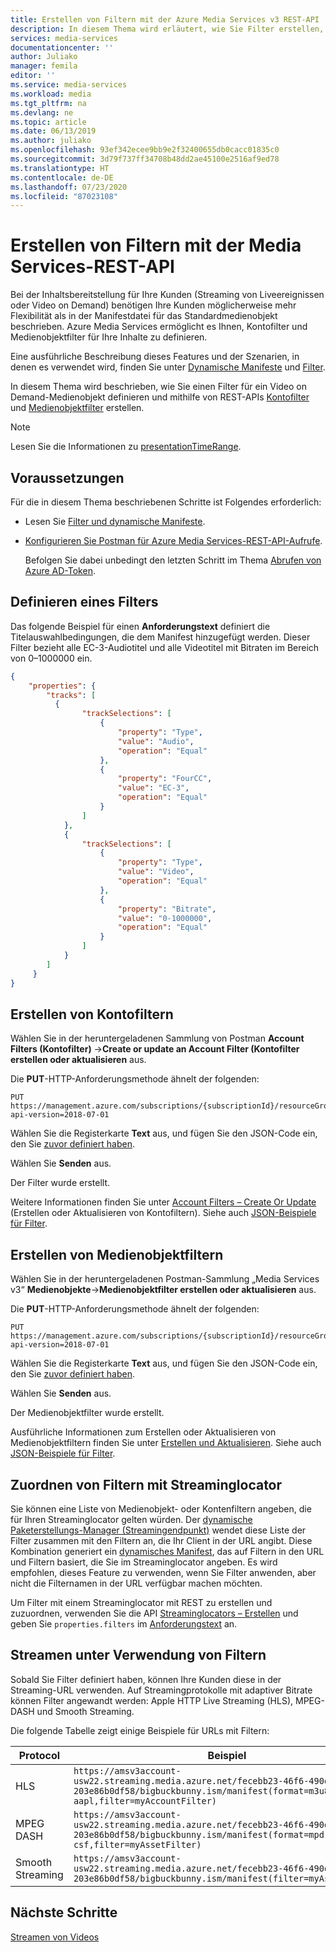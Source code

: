 ```yaml
---
title: Erstellen von Filtern mit der Azure Media Services v3 REST-API
description: In diesem Thema wird erläutert, wie Sie Filter erstellen, mit denen Ihre Kunden bestimmte Abschnitte eines Streams streamen können. Media Services erstellt dynamische Manifeste, um dieses selektive Streaming zu erreichen.
services: media-services
documentationcenter: ''
author: Juliako
manager: femila
editor: ''
ms.service: media-services
ms.workload: media
ms.tgt_pltfrm: na
ms.devlang: ne
ms.topic: article
ms.date: 06/13/2019
ms.author: juliako
ms.openlocfilehash: 93ef342ecee9bb9e2f32400655db0cacc01835c0
ms.sourcegitcommit: 3d79f737ff34708b48dd2ae45100e2516af9ed78
ms.translationtype: HT
ms.contentlocale: de-DE
ms.lasthandoff: 07/23/2020
ms.locfileid: "87023108"
---
```

# <a name="creating-filters-with-media-services-rest-api"></a>Erstellen von Filtern mit der Media Services-REST-API

Bei der Inhaltsbereitstellung für Ihre Kunden (Streaming von Liveereignissen oder Video on Demand) benötigen Ihre Kunden möglicherweise mehr Flexibilität als in der Manifestdatei für das Standardmedienobjekt beschrieben. Azure Media Services ermöglicht es Ihnen, Kontofilter und Medienobjektfilter für Ihre Inhalte zu definieren. 

Eine ausführliche Beschreibung dieses Features und der Szenarien, in denen es verwendet wird, finden Sie unter [Dynamische Manifeste](filters-dynamic-manifest-overview.md) und [Filter](filters-concept.md).

In diesem Thema wird beschrieben, wie Sie einen Filter für ein Video on Demand-Medienobjekt definieren und mithilfe von REST-APIs [Kontofilter](/rest/api/media/accountfilters) und [Medienobjektfilter](/rest/api/media/assetfilters) erstellen. 

> [!NOTE]
> Lesen Sie die Informationen zu [presentationTimeRange](filters-concept.md#presentationtimerange).

## <a name="prerequisites"></a>Voraussetzungen 

Für die in diesem Thema beschriebenen Schritte ist Folgendes erforderlich:

- Lesen Sie [Filter und dynamische Manifeste](filters-dynamic-manifest-overview.md).
- [Konfigurieren Sie Postman für Azure Media Services-REST-API-Aufrufe](media-rest-apis-with-postman.md).

    Befolgen Sie dabei unbedingt den letzten Schritt im Thema [Abrufen von Azure AD-Token](media-rest-apis-with-postman.md#get-azure-ad-token). 

## <a name="define-a-filter"></a>Definieren eines Filters  

Das folgende Beispiel für einen **Anforderungstext** definiert die Titelauswahlbedingungen, die dem Manifest hinzugefügt werden. Dieser Filter bezieht alle EC-3-Audiotitel und alle Videotitel mit Bitraten im Bereich von 0–1000000 ein.

```json
{
    "properties": {
        "tracks": [
          {
                "trackSelections": [
                    {
                        "property": "Type",
                        "value": "Audio",
                        "operation": "Equal"
                    },
                    {
                        "property": "FourCC",
                        "value": "EC-3",
                        "operation": "Equal"
                    }
                ]
            },
            {
                "trackSelections": [
                    {
                        "property": "Type",
                        "value": "Video",
                        "operation": "Equal"
                    },
                    {
                        "property": "Bitrate",
                        "value": "0-1000000",
                        "operation": "Equal"
                    }
                ]
            }
        ]
     }
}
```

## <a name="create-account-filters"></a>Erstellen von Kontofiltern

Wählen Sie in der heruntergeladenen Sammlung von Postman **Account Filters (Kontofilter)** ->**Create or update an Account Filter (Kontofilter erstellen oder aktualisieren** aus.

Die **PUT**-HTTP-Anforderungsmethode ähnelt der folgenden:

```
PUT https://management.azure.com/subscriptions/{subscriptionId}/resourceGroups/{resourceGroupName}/providers/Microsoft.Media/mediaServices/{accountName}/accountFilters/{filterName}?api-version=2018-07-01
```

Wählen Sie die Registerkarte **Text** aus, und fügen Sie den JSON-Code ein, den Sie [zuvor definiert haben](#define-a-filter).

Wählen Sie **Senden** aus. 

Der Filter wurde erstellt.

Weitere Informationen finden Sie unter [Account Filters – Create Or Update](/rest/api/media/accountfilters/createorupdate) (Erstellen oder Aktualisieren von Kontofiltern). Siehe auch [JSON-Beispiele für Filter](/rest/api/media/accountfilters/createorupdate#create-an-account-filter).

## <a name="create-asset-filters"></a>Erstellen von Medienobjektfiltern  

Wählen Sie in der heruntergeladenen Postman-Sammlung „Media Services v3“ **Medienobjekte**->**Medienobjektfilter erstellen oder aktualisieren** aus.

Die **PUT**-HTTP-Anforderungsmethode ähnelt der folgenden:

```
PUT https://management.azure.com/subscriptions/{subscriptionId}/resourceGroups/{resourceGroupName}/providers/Microsoft.Media/mediaServices/{accountName}/assets/{assetName}/assetFilters/{filterName}?api-version=2018-07-01
```

Wählen Sie die Registerkarte **Text** aus, und fügen Sie den JSON-Code ein, den Sie [zuvor definiert haben](#define-a-filter).

Wählen Sie **Senden** aus. 

Der Medienobjektfilter wurde erstellt.

Ausführliche Informationen zum Erstellen oder Aktualisieren von Medienobjektfiltern finden Sie unter [Erstellen und Aktualisieren](/rest/api/media/assetfilters/createorupdate). Siehe auch [JSON-Beispiele für Filter](/rest/api/media/assetfilters/createorupdate#create-an-asset-filter). 

## <a name="associate-filters-with-streaming-locator"></a>Zuordnen von Filtern mit Streaminglocator

Sie können eine Liste von Medienobjekt- oder Kontenfiltern angeben, die für Ihren Streaminglocator gelten würden. Der [dynamische Paketerstellungs-Manager (Streamingendpunkt)](dynamic-packaging-overview.md) wendet diese Liste der Filter zusammen mit den Filtern an, die Ihr Client in der URL angibt. Diese Kombination generiert ein [dynamisches Manifest](filters-dynamic-manifest-overview.md), das auf Filtern in den URL und Filtern basiert, die Sie im Streaminglocator angeben. Es wird empfohlen, dieses Feature zu verwenden, wenn Sie Filter anwenden, aber nicht die Filternamen in der URL verfügbar machen möchten.

Um Filter mit einem Streaminglocator mit REST zu erstellen und zuzuordnen, verwenden Sie die API [Streaminglocators – Erstellen](/rest/api/media/streaminglocators/create) und geben Sie `properties.filters` im [Anforderungstext](/rest/api/media/streaminglocators/create#request-body) an.
                                
## <a name="stream-using-filters"></a>Streamen unter Verwendung von Filtern

Sobald Sie Filter definiert haben, können Ihre Kunden diese in der Streaming-URL verwenden. Auf Streamingprotokolle mit adaptiver Bitrate können Filter angewandt werden: Apple HTTP Live Streaming (HLS), MPEG-DASH und Smooth Streaming.

Die folgende Tabelle zeigt einige Beispiele für URLs mit Filtern:

|Protocol|Beispiel|
|---|---|
|HLS|`https://amsv3account-usw22.streaming.media.azure.net/fecebb23-46f6-490d-8b70-203e86b0df58/bigbuckbunny.ism/manifest(format=m3u8-aapl,filter=myAccountFilter)`|
|MPEG DASH|`https://amsv3account-usw22.streaming.media.azure.net/fecebb23-46f6-490d-8b70-203e86b0df58/bigbuckbunny.ism/manifest(format=mpd-time-csf,filter=myAssetFilter)`|
|Smooth Streaming|`https://amsv3account-usw22.streaming.media.azure.net/fecebb23-46f6-490d-8b70-203e86b0df58/bigbuckbunny.ism/manifest(filter=myAssetFilter)`|

## <a name="next-steps"></a>Nächste Schritte

[Streamen von Videos](stream-files-tutorial-with-rest.md) 
